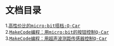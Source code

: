 # 文档目录
1.<kbd>[高性价比的micro:bit搭档:Q-Car](https://github.com/Wind-stormger/Q-car_docs/blob/main/DOCS/The%20most%20cost-effective%20microbit%20partner%2C%20Q-car.md)</kbd>  
2.<kbd>[MakeCode编程：用micro:bit的按钮控制Q-Car](https://github.com/Wind-stormger/Q-car_docs/blob/main/DOCS/MakeCode%20programming%2C%20controlling%20Qcar%20with%20microbit%20button.md)</kbd>  
3.<kbd>[MakeCode编程：用超声波测距传感器控制Q-Car](https://github.com/Wind-stormger/Q-car_docs/blob/main/DOCS/MakeCode%20programming%2C%20controlling%20Qcar%20with%20ultrasonic.md)</kbd>  
